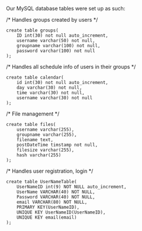 Our MySQL database tables were set up as such:

/* Handles groups created by users */

	create table groups(
		ID int(30) not null auto_increment,
		username varchar(50) not null,
		groupname varchar(100) not null,
		password varchar(100) not null
	);

/* Handles all schedule info of users in their groups */

	create table calendar(
		id int(30) not null auto_increment,
		day varchar(30) not null,
		time varchar(30) not null,
		username varchar(30) not null
	);

/* File management */

	create table files(
		username varchar(255),
		groupname varchar(255),
		filename text,
		postDateTime timstamp not null,
		filesize varchar(255),
		hash varchar(255)
	);

/* Handles user registration, login */

	create table UserNameTable(
		UserNameID int(9) NOT NULL auto_increment,
		UserName VARCHAR(40) NOT NULL,
		Password VARCHAR(40) NOT NULL,
		email VARCHAR(80) NOT NULL,
		PRIMARY KEY(UserNameID),
		UNIQUE KEY UserNameID(UserNameID),
		UNIQUE KEY email(email)
	);
	
